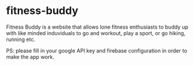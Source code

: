 # fitness-buddy

Fitness Buddy is a website that allows lone fitness enthusiasts to buddy up with like minded induviduals to go and workout, play a sport, or go hiking, running etc.

PS: please fill in your google API key and firebase configuration in order to make the app work.
